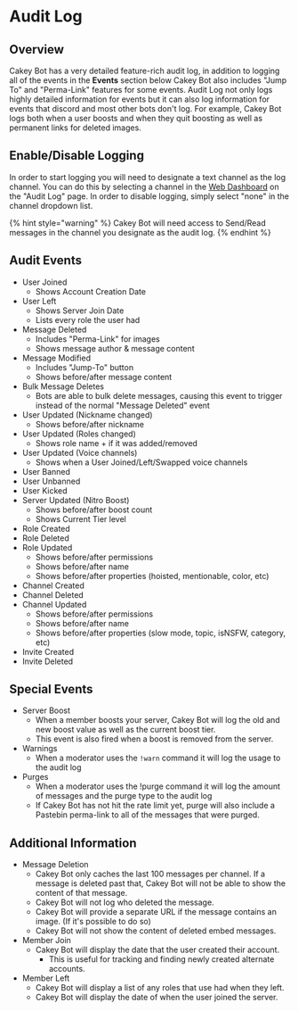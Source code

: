 # Audit Log

## Overview

Cakey Bot has a very detailed feature-rich audit log, in addition to logging all of the events in the **Events** section below Cakey Bot also includes "Jump To" and "Perma-Link" features for some events. Audit Log not only logs highly detailed information for events but it can also log information for events that discord and most other bots don't log. For example, Cakey Bot logs both when a user boosts and when they quit boosting as well as permanent links for deleted images.

## Enable/Disable Logging

In order to start logging you will need to designate a text channel as the log channel. You can do this by selecting a channel in the [Web Dashboard](https://cakeybot.app/dashboard/public/) on the "Audit Log" page. In order to disable logging, simply select "none" in the channel dropdown list.

{% hint style="warning" %}
Cakey Bot will need access to Send/Read messages in the channel you designate as the audit log.
{% endhint %}

## Audit Events

* User Joined
  * Shows Account Creation Date
* User Left
  * Shows Server Join Date
  * Lists every role the user had
* Message Deleted
  * Includes "Perma-Link" for images
  * Shows message author & message content
* Message Modified
  * Includes "Jump-To" button
  * Shows before/after message content
* Bulk Message Deletes
  * Bots are able to bulk delete messages, causing this event to trigger instead of the normal "Message Deleted" event
* User Updated \(Nickname changed\)
  * Shows before/after nickname
* User Updated \(Roles changed\)
  * Shows role name + if it was added/removed
* User Updated \(Voice channels\)
  * Shows when a User Joined/Left/Swapped voice channels
* User Banned
* User Unbanned
* User Kicked
* Server Updated \(Nitro Boost\)
  * Shows before/after boost count
  * Shows Current Tier level
* Role Created
* Role Deleted
* Role Updated
  * Shows before/after permissions
  * Shows before/after name
  * Shows before/after properties \(hoisted, mentionable, color, etc\)
* Channel Created
* Channel Deleted
* Channel Updated
  * Shows before/after permissions
  * Shows before/after name
  * Shows before/after properties \(slow mode, topic, isNSFW, category, etc\)
* Invite Created
* Invite Deleted

## Special Events

* Server Boost
  * When a member boosts your server, Cakey Bot will log the old and new boost value as well as the current boost tier. 
  * This event is also fired when a boost is removed from the server.
* Warnings
  * When a moderator uses the `!warn` command it will log the usage to the audit log
* Purges
  * When a moderator uses the !purge command it will log the amount of messages and the purge type to the audit log
  * If Cakey Bot has not hit the rate limit yet, purge will also include a Pastebin perma-link to all of the messages that were purged.

## Additional Information

* Message Deletion
  * Cakey Bot only caches the last 100 messages per channel. If a message is deleted past that, Cakey Bot will not be able to show the content of that message.
  * Cakey Bot will not log who deleted the message.
  * Cakey Bot will provide a separate URL if the message contains an image. \(If it's possible to do so\)
  * Cakey Bot will not show the content of deleted embed messages.
* Member Join
  * Cakey Bot will display the date that the user created their account.
    * This is useful for tracking and finding newly created alternate accounts.
* Member Left
  * Cakey Bot will display a list of any roles that use had when they left.
  * Cakey Bot will display the date of when the user joined the server.

